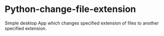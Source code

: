 # Python-change-file-extension
Simple desktop App which changes specified extension of files to another specified extension.
